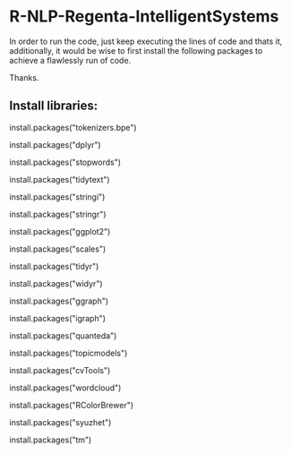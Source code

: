 # R-NLP-Regenta-IntelligentSystems

In order to run the code, just keep executing the lines of code and thats it, additionally, it would be wise to first install the following packages to achieve a flawlessly run of code. 

Thanks.



## Install libraries:

install.packages("tokenizers.bpe")

install.packages("dplyr")

install.packages("stopwords")

install.packages("tidytext")

install.packages("stringi")

install.packages("stringr")

install.packages("ggplot2")

install.packages("scales")

install.packages("tidyr")

install.packages("widyr")

install.packages("ggraph")

install.packages("igraph")

install.packages("quanteda")

install.packages("topicmodels")

install.packages("cvTools")

install.packages("wordcloud")

install.packages("RColorBrewer")

install.packages("syuzhet")

install.packages("tm")
